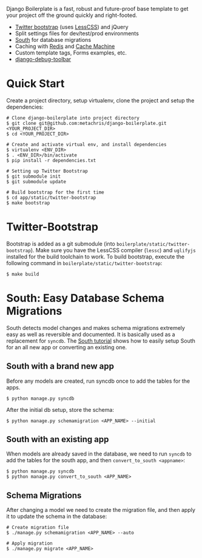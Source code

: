 Django Boilerplate is a fast, robust and future-proof base template to get your project off the ground quickly and right-footed.

* [Twitter bootstrap](http://twitter.github.com/bootstrap/) (uses [LessCSS](http://lesscss.org/)) and jQuery
* Split settings files for dev/test/prod environments
* [South](http://south.aeracode.org/) for database migrations
* Caching with [Redis](https://github.com/sebleier/django-redis-cache/) and [Cache Machine](https://github.com/jbalogh/django-cache-machine)
* Custom template tags, Forms examples, etc.
* [django-debug-toolbar](https://github.com/django-debug-toolbar)


Quick Start
===========
Create a project directory, setup virtualenv, clone the project and setup the dependencies:

	# Clone django-boilerplate into project directory
    $ git clone git@github.com:metachris/django-boilerplate.git <YOUR_PROJECT_DIR>
    $ cd <YOUR_PROJECT_DIR>

	# Create and activate virtual env, and install dependencies
	$ virtualenv <ENV_DIR>
	$ . <ENV_DIR>/bin/activate
    $ pip install -r dependencies.txt

    # Setting up Twitter Bootstrap
    $ git submodule init
    $ git submodule update

    # Build bootstrap for the first time
    $ cd app/static/twitter-bootstrap
    $ make bootstrap


Twitter-Bootstrap
=================

Bootstrap is added as a git submodule (into `boilerplate/static/twitter-bootstrap`). Make sure you have the LessCSS compiler (`lessc`) and `uglifyjs` installed for the build toolchain to work. To build bootstrap, execute the following command in `boilerplate/static/twitter-bootstrap`:

    $ make build


South: Easy Database Schema Migrations
======================================

South detects model changes and makes schema migrations extremely easy as well as reversible and documented. It is basically used as a replacement for `syncdb`. The [South tutorial](http://south.readthedocs.org/en/latest/index.html) shows how to easily setup South for an
all new app or converting an existing one.

South with a brand new app
--------------------------
Before any models are created, run syncdb once to add the tables for the apps.

    $ python manage.py syncdb

After the initial db setup, store the schema:

    $ python manage.py schemamigration <APP_NAME> --initial


South with an existing app
--------------------------
When models are already saved in the database, we need to run `syncdb` to add the tables for the
south app, and then `convert_to_south <appname>`:

    $ python manage.py syncdb
    $ python manage.py convert_to_south <APP_NAME>


Schema Migrations
-----------------
After changing a model we need to create the migration file, and then apply it to update the schema in the database:

    # Create migration file
    $ ./manage.py schemamigration <APP_NAME> --auto

    # Apply migration
    $ ./manage.py migrate <APP_NAME>

